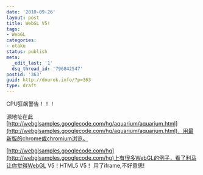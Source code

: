 ```yaml
---
date: '2010-09-26'
layout: post
title: WebGL V5!
tags:
- WebGL
categories:
- otaku
status: publish
meta:
  _edit_last: '1'
  dsq_thread_id: '796842547'
postid: '363'
guid: http://dourok.info/?p=363
type: draft
---
```

CPU狂飙警告！！！

源地址在此[http://webglsamples.googlecode.com/hg/aquarium/aquarium.html](http://webglsamples.googlecode.com/hg/aquarium/aquarium.html)，用最新版的chrome或chromium浏览。

[http://webglsamples.googlecode.com/hg](http://webglsamples.googlecode.com/hg)上有很多WebGL的例子，看了利马让你觉得WebGL
V5！HTML5 V5！ 用了iframe,不好意思!

